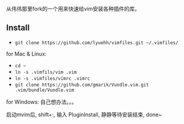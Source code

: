 从伟伟那里fork的一个用来快速给vim安装各种插件的库。

## Install

* `git clone https://github.com/lyuehh/vimfiles.git ~/.vimfiles/`

for Mac & Linux:

* `cd ~`
* `ln -s .vimfils/vim .vim`
* `ln -s .vimfiles/vimrc .vimrc`
* `git clone https://github.com/gmarik/Vundle.vim.git .vim/bundle/Vundle.vim`

for Windows:
自己想办法。。。

启动mvim后, shift+:, 输入 PluginInstall, 静静等待安装结束, done~
